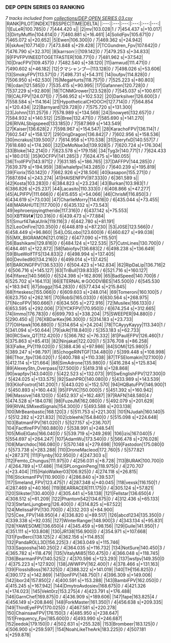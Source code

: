 ### DEP OPEN SERIES 03 RANKING
*7 tracks included from [collections/DEP OPEN SERIES 03.csv](/collections/DEP%20OPEN%20SERIES%2003.csv)*
|RANK|PILOT|INDEX|TBSSPEC|TIME|DELTA|
|:---:|:---|:---:|:---:|:---:|---:|
|1|EuLeR|100.785|0 / 7|444.420 s||
|2|mv|103.028|1 / 7|454.437 s|+10.017|
|3|DirtyMuffin|104.614|0 / 7|460.881 s|+16.461|
|4|SolidFpv|105.671|0 / 7|465.072 s|+20.652|
|5|Ewen|106.300|0 / 7|469.362 s|+24.942|
|6|skAve|107.714|0 / 7|473.848 s|+29.428|
|7|TCGundren_Fpv|107.642|0 / 7|476.790 s|+32.370|
|8|karrson㋡|109.142|0 / 7|479.253 s|+34.833|
|9|FPVFPVINEEDTOGETFASTER|108.771|0 / 7|481.962 s|+37.542|
|10|DracFPV|109.457|0 / 7|482.540 s|+38.120|
|11|iamwud|111.471|0 / 7|490.602 s|+46.182|
|12|クマシャンプ―|113.128|0 / 7|498.026 s|+53.606|
|13|SmokyFPV|113.571|0 / 7|498.731 s|+54.311|
|14|loufpv|114.828|0 / 7|506.950 s|+62.530|
|15|MegaHurts|118.757|0 / 7|525.223 s|+80.803|
|16|cdan|121.585|0 / 7|535.415 s|+90.995|
|17|Gafannen|120.728|0 / 7|537.229 s|+92.809|
|18|TCNMGrower|123.528|0 / 7|545.037 s|+100.617|
|19|CALFPV|124.071|0 / 7|546.952 s|+102.532|
|20|Darksilver|126.600|3 / 7|558.584 s|+114.164|
|21|HypotheticalCHOOCH|127.714|0 / 7|564.854 s|+120.434|
|22|Barnyard|129.728|0 / 7|575.720 s|+131.300|
|23|Johnn|131.257|6 / 7|578.989 s|+134.569|
|24|Snowyeti|132.657|0 / 7|584.932 s|+140.512|
|25|Bree|132.471|0 / 7|585.690 s|+141.270|
|26|RIVALSbigspeed|133.185|0 / 7|587.969 s|+143.549|
|27|Kaiser|136.628|2 / 7|598.967 s|+154.547|
|28|KarachoFPV|136.114|1 / 7|602.547 s|+158.127|
|29|OrigDragon|136.842|7 / 7|602.956 s|+158.536|
|30|mcrakus|139.500|7 / 7|614.958 s|+170.538|
|31|SzeryfxD|140.557|7 / 7|618.680 s|+174.260|
|32|DeMoNse3d|139.928|5 / 7|620.724 s|+176.304|
|33|Bloke|142.214|0 / 7|623.578 s|+179.158|
|34|Tyg3r|140.771|1 / 7|624.433 s|+180.013|
|35|KOCFPV|141.285|3 / 7|624.475 s|+180.055|
|36|TrollFPV|143.971|2 / 7|631.185 s|+186.765|
|37|DAFFPV|144.285|0 / 7|639.379 s|+194.959|
|38|whalefpv|143.285|0 / 7|640.239 s|+195.819|
|39|Fiorix|150.142|0 / 7|662.926 s|+218.506|
|40|kasapon|155.271|0 / 7|687.694 s|+243.274|
|41|HAISENFPV|97.333|0 / 6|361.589 s||
|42|Kosta|103.283|0 / 6|384.823 s|+23.234|
|43|Burkan|103.983|1 / 6|386.826 s|+25.237|
|44|Lacasito|110.333|0 / 6|408.866 s|+47.277|
|45|ALPIFPV|111.666|0 / 6|415.655 s|+54.066|
|46|ChrisM|116.850|3 / 6|434.619 s|+73.030|
|47|CharlieMorry|114.616|0 / 6|435.044 s|+73.455|
|48|MARAHUTE|117.700|0 / 6|435.132 s|+73.543|
|49|lephroenjoyingtheride|117.316|0 / 6|437.142 s|+75.553|
|50|XB₸ЯIИ✘|120.316|0 / 6|439.473 s|+77.884|
|51|Smurf47akaUlrik|119.116|3 / 6|442.780 s|+81.191|
|52|LeoOnFire|120.350|0 / 6|448.819 s|+87.230|
|53|J0SE|123.566|0 / 6|458.449 s|+96.860|
|54|LOSLobo|123.600|6 / 6|460.627 s|+99.038|
|55|MX_BIGRAMON|121.016|2 / 6|477.090 s|+115.501|
|56|Bashikami|129.816|0 / 6|484.124 s|+122.535|
|57|CutnLines|130.700|0 / 6|484.461 s|+122.872|
|58|fabiofpv|136.683|2 / 6|498.238 s|+136.649|
|59|BlueWolfTFS|134.833|2 / 6|498.994 s|+137.405|
|60|Deviled90|134.216|0 / 6|499.014 s|+137.425|
|61|BARONGFPV|136.533|0 / 6|504.423 s|+142.834|
|62|RipDaLip|136.716|2 / 6|506.716 s|+145.127|
|63|TriBull|139.833|5 / 6|521.716 s|+160.127|
|64|fifarez|140.566|0 / 6|524.398 s|+162.809|
|65|BadSpeed|140.700|6 / 6|525.702 s|+164.113|
|66|ETERNAL☆GOODVIBES|145.500|0 / 6|545.530 s|+183.941|
|67|doggz|154.283|0 / 6|577.434 s|+215.845|
|68|frteskesc|155.066|0 / 6|609.603 s|+248.014|
|69|Tomeroni|160.100|5 / 6|623.750 s|+262.161|
|70|RobSi|165.033|0 / 6|630.564 s|+268.975|
|71|NicoFPV|160.666|1 / 6|634.505 s|+272.916|
|72|Musilex|166.133|0 / 6|653.595 s|+292.006|
|73|YCKFPV|170.950|0 / 6|674.254 s|+312.665|
|74|limmo|176.783|0 / 6|699.793 s|+338.204|
|75|SWEEPER|94.880|0 / 5|290.450 s||
|76|XBDarKex|96.300|0 / 5|314.183 s|+23.733|
|77|OliHawk|106.880|0 / 5|314.654 s|+24.204|
|78|TCAyyyKayyy|113.340|1 / 5|341.094 s|+50.644|
|79|skAt|118.840|0 / 5|353.183 s|+62.733|
|80|RCSwix_QT|112.420|0 / 5|366.782 s|+76.332|
|81|PaulEFPV|126.460|1 / 5|375.863 s|+85.413|
|82|Ninjakat|122.020|1 / 5|376.708 s|+86.258|
|83|Falke_PV|119.020|0 / 5|388.436 s|+97.986|
|84|SOMi|125.980|5 / 5|389.247 s|+98.797|
|85|chogeRINTGF|134.480|0 / 5|399.448 s|+108.998|
|86|Thor_fpv|136.020|1 / 5|400.788 s|+110.338|
|87|TFSElomakin|127.100|0 / 5|412.114 s|+121.664|
|88|SimAdrone|135.980|0 / 5|416.284 s|+125.834|
|89|AlexeyStn_Overpass|127.500|0 / 5|419.318 s|+128.868|
|90|wapfpv|143.040|0 / 5|422.523 s|+132.073|
|91|SwEnglishFPV|127.300|0 / 5|424.025 s|+133.575|
|92|SashPRO|140.080|0 / 5|433.989 s|+143.539|
|93|KiloFoxtrot|141.200|1 / 5|443.020 s|+152.570|
|94|HQBatuFPV|146.900|1 / 5|450.893 s|+160.443|
|95|FPVlC|150.000|5 / 5|451.392 s|+160.942|
|96|Massive|148.120|0 / 5|452.937 s|+162.487|
|97|RAFN|148.580|4 / 5|474.528 s|+184.078|
|98|FuzeJM|162.080|0 / 5|492.079 s|+201.629|
|99|RIVALSMixedSignals|154.300|0 / 5|493.588 s|+203.138|
|100|MrBeanbastic|168.120|3 / 5|511.753 s|+221.303|
|101|NJudah|160.140|5 / 5|512.282 s|+221.832|
|102|cbleehk|154.840|0 / 5|515.098 s|+224.648|
|103|BatmanFPV|161.020|1 / 5|527.157 s|+236.707|
|104|FactfireFPV|160.880|0 / 5|538.991 s|+248.541|
|105|MioElGato|166.040|0 / 5|539.719 s|+249.269|
|106|izis|167.040|5 / 5|554.697 s|+264.247|
|107|AdamWu|173.540|0 / 5|566.478 s|+276.028|
|108|Marchdoc|166.080|0 / 5|570.148 s|+279.698|
|109|Fastodon|175.080|0 / 5|573.738 s|+283.288|
|110|DroneMacleod|172.760|5 / 5|577.821 s|+287.371|
|111|Flynby|102.950|0 / 4|247.303 s||
|112|Femto_Chungus|111.975|0 / 4|256.031 s|+8.728|
|113|BURAK|100.700|0 / 4|264.789 s|+17.486|
|114|SPLongxinPeng|118.975|0 / 4|270.707 s|+23.404|
|115|HaloWalker03|106.925|0 / 4|274.118 s|+26.815|
|116|StickmanFPV|110.900|0 / 4|286.840 s|+39.537|
|117|Smeland_FPV|123.475|1 / 4|287.348 s|+40.045|
|118|vexsk|116.150|1 / 4|287.469 s|+40.166|
|119|BEARRACER|111.175|0 / 4|305.124 s|+57.821|
|120|Slikster|130.400|0 / 4|305.441 s|+58.138|
|121|Fellstar|136.650|4 / 4|308.512 s|+61.209|
|122|Phantom542|134.675|0 / 4|312.436 s|+65.133|
|123|StefanLjungberg|126.400|0 / 4|314.825 s|+67.522|
|124|MelissaFPV|130.700|0 / 4|332.203 s|+84.900|
|125|Cee_FPV|148.950|4 / 4|336.820 s|+89.517|
|126|abcd1234|135.350|0 / 4|339.338 s|+92.035|
|127|WinterRanger|148.900|3 / 4|343.134 s|+95.831|
|128|YAWESOME|136.650|4 / 4|345.459 s|+98.156|
|129|Guile|141.950|1 / 4|351.111 s|+103.808|
|130|JR138|156.900|0 / 4|354.971 s|+107.668|
|131|FpvBerci|138.125|2 / 4|362.156 s|+114.853|
|132|PandaROLL3D|156.225|3 / 4|363.049 s|+115.746|
|133|Saqoosha|140.250|2 / 4|364.035 s|+116.732|
|134|NotSure|140.450|3 / 4|365.782 s|+118.479|
|135|VitalyMi85|150.475|0 / 4|366.048 s|+118.745|
|136|BearmanFPV|140.525|2 / 4|370.596 s|+123.293|
|137|wsfpv|149.350|0 / 4|375.223 s|+127.920|
|138|JWWFPV|162.400|1 / 4|378.466 s|+131.163|
|139|FlossIsBoss|167.325|0 / 4|388.322 s|+141.019|
|140|TH|156.825|0 / 4|390.172 s|+142.869|
|141|IonFPV|148.750|1 / 4|396.309 s|+149.006|
|142|ibor24|157.850|2 / 4|400.591 s|+153.288|
|143|BambiFPV|162.050|0 / 4|415.245 s|+167.942|
|144|DmytroAvdosiev|168.675|0 / 4|421.326 s|+174.023|
|145|Vekt0rz|153.275|4 / 4|423.791 s|+176.488|
|146|GarnChef|169.875|0 / 4|436.909 s|+189.606|
|147|fape|163.825|4 / 4|456.149 s|+208.846|
|148|ForkMaster|161.350|1 / 4|456.638 s|+209.335|
|149|ThirdEyeFPV|170.025|0 / 4|467.581 s|+220.278|
|150|ChainsawFPV|176.150|3 / 4|485.950 s|+238.647|
|151|Frequency_Fpv|185.600|0 / 4|493.990 s|+246.687|
|152|eedok|179.150|0 / 4|502.631 s|+255.328|
|153|Brombeer|183.125|0 / 4|506.900 s|+259.597|
|154|NoahLikeTheArk|183.225|0 / 4|507.181 s|+259.878|
